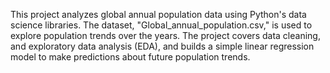 This project analyzes global annual population data using Python's data science libraries. The dataset, "Global_annual_population.csv," is used to explore population trends over the years. The project covers data cleaning, and exploratory data analysis (EDA), and builds a simple linear regression model to make predictions about future population trends.
